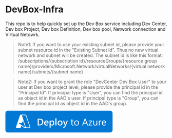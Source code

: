 # DevBox-Infra
This repo is to help quickly set up the Dev Box service including Dev Center, Dev box Project, Dev box Definition, Dev box pool, Network connection and Virtual Netowrk.

>Note1: If you want to use your existing subnet id, please provide your subnet resource id in the "Existing Subnet Id". Thus no new virtual network and subnet will be created. The subnet id is like this format: /subscriptions/{subscription id}/resourceGroups/{resource group name}/providers/Microsoft.Network/virtualNetworks/{virtual network name}/subnets/{subnet name}

>Note2: If you want to grant the role "DevCenter Dev Box User" to your user at Dev box project level, please provide the principal id in the "Principal Id". If principal type is "User", you can find the principal id as object id in the AAD's user. If principal type is "Group", you can find the principal id as object id in the AAD's group.

[![Deploy to Azure](https://raw.githubusercontent.com/Azure/azure-quickstart-templates/master/1-CONTRIBUTION-GUIDE/images/deploytoazure.svg?sanitize=true)](https://portal.azure.com/#create/Microsoft.Template/uri/https%3A%2F%2Fraw.githubusercontent.com%2Fluxu-ms%2FDevBox-Infra%2Fsimple%2Fazuredeploy.json)
